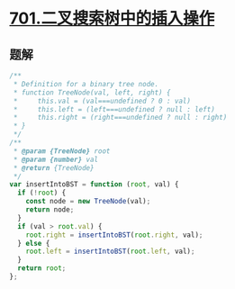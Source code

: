 # [701.二叉搜索树中的插入操作](https://leetcode-cn.com/problems/insert-into-a-binary-search-tree/)

## 题解

```js
/**
 * Definition for a binary tree node.
 * function TreeNode(val, left, right) {
 *     this.val = (val===undefined ? 0 : val)
 *     this.left = (left===undefined ? null : left)
 *     this.right = (right===undefined ? null : right)
 * }
 */
/**
 * @param {TreeNode} root
 * @param {number} val
 * @return {TreeNode}
 */
var insertIntoBST = function (root, val) {
  if (!root) {
    const node = new TreeNode(val);
    return node;
  }
  if (val > root.val) {
    root.right = insertIntoBST(root.right, val);
  } else {
    root.left = insertIntoBST(root.left, val);
  }
  return root;
};
```

